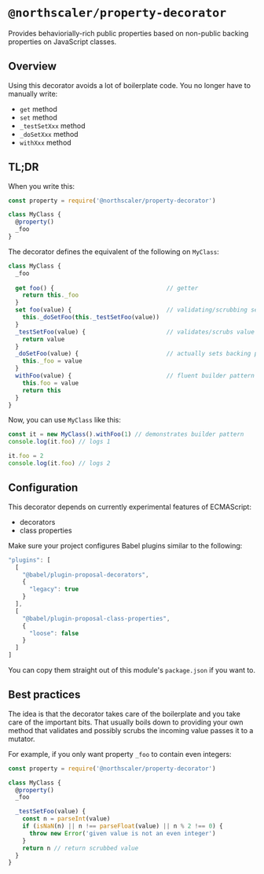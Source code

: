 # `@northscaler/property-decorator`
Provides behaviorially-rich public properties based on non-public backing properties on JavaScript classes.

## Overview
Using this decorator avoids a lot of boilerplate code.
You no longer have to manually write:
* `get` method
* `set` method
* `_testSetXxx` method
* `_doSetXxx` method
* `withXxx` method

## TL;DR
When you write this:
```javascript
const property = require('@northscaler/property-decorator')

class MyClass {
  @property()
  _foo
}
```
The decorator defines the equivalent of the following on `MyClass`: 
```javascript
class MyClass {
  _foo
  
  get foo() {                                // getter
    return this._foo
  }
  set foo(value) {                           // validating/scrubbing setter
    this._doSetFoo(this._testSetFoo(value))
  }
  _testSetFoo(value) {                       // validates/scrubs value
    return value
  }
  _doSetFoo(value) {                         // actually sets backing property
    this._foo = value
  }
  withFoo(value) {                           // fluent builder pattern method
    this.foo = value
    return this
  }
}
```
Now, you can use `MyClass` like this:
```javascript
const it = new MyClass().withFoo(1) // demonstrates builder pattern
console.log(it.foo) // logs 1

it.foo = 2
console.log(it.foo) // logs 2
```

## Configuration
This decorator depends on currently experimental features of ECMAScript:
* decorators
* class properties

Make sure your project configures Babel plugins similar to the following:
```javascript
"plugins": [
  [
    "@babel/plugin-proposal-decorators",
    {
      "legacy": true
    }
  ],
  [
    "@babel/plugin-proposal-class-properties",
    {
      "loose": false
    }
  ]
]
```
You can copy them straight out of this module's `package.json` if you want to.

## Best practices
The idea is that the decorator takes care of the boilerplate and you take care of the important bits.
That usually boils down to providing your own method that validates and possibly scrubs the incoming value passes it to a mutator.

For example, if you only want property `_foo` to contain even integers:
```javascript
const property = require('@northscaler/property-decorator')

class MyClass {
  @property()
  _foo

  _testSetFoo(value) {
    const n = parseInt(value)
    if (isNaN(n) || n !== parseFloat(value) || n % 2 !== 0) {
      throw new Error('given value is not an even integer')
    }
    return n // return scrubbed value
  }
}
```
